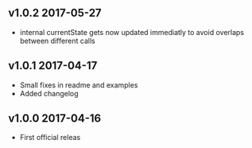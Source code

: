## v1.0.2 2017-05-27
- internal currentState gets now updated immediatly to avoid overlaps between different calls

## v1.0.1 2017-04-17
- Small fixes in readme and examples
- Added changelog

## v1.0.0 2017-04-16
- First official releas
